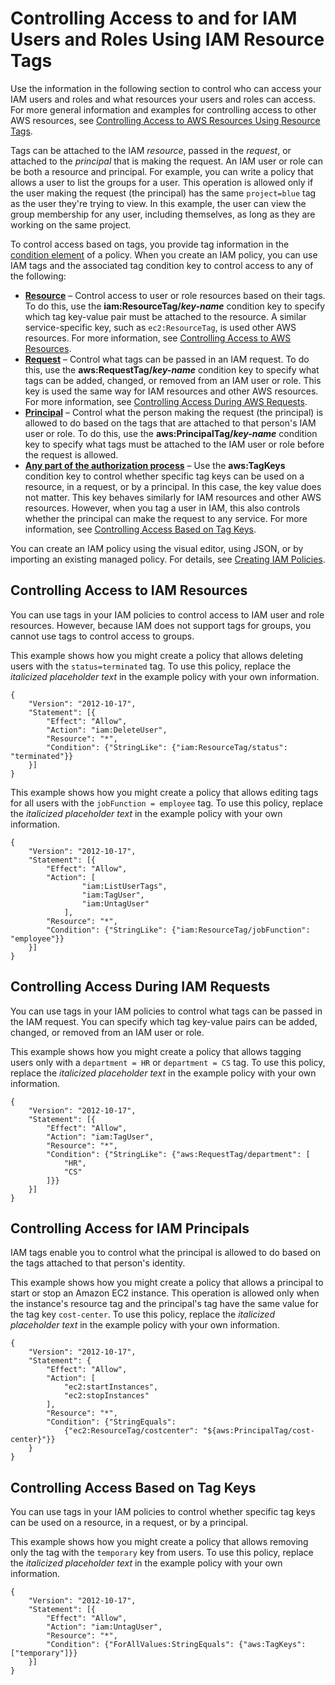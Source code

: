 # Controlling Access to and for IAM Users and Roles Using IAM Resource Tags<a name="access_iam-tags"></a>

Use the information in the following section to control who can access your IAM users and roles and what resources your users and roles can access\. For more general information and examples for controlling access to other AWS resources, see [Controlling Access to AWS Resources Using Resource Tags](access_tags.md)\.

Tags can be attached to the IAM *resource*, passed in the *request*, or attached to the *principal* that is making the request\. An IAM user or role can be both a resource and principal\. For example, you can write a policy that allows a user to list the groups for a user\. This operation is allowed only if the user making the request \(the principal\) has the same `project=blue` tag as the user they're trying to view\. In this example, the user can view the group membership for any user, including themselves, as long as they are working on the same project\.

To control access based on tags, you provide tag information in the [condition element](reference_policies_elements_condition.md) of a policy\. When you create an IAM policy, you can use IAM tags and the associated tag condition key to control access to any of the following:
+ **[Resource](#access_iam-tags_control-resources)** – Control access to user or role resources based on their tags\. To do this, use the **iam:ResourceTag/*key\-name*** condition key to specify which tag key\-value pair must be attached to the resource\. A similar service\-specific key, such as `ec2:ResourceTag`, is used other AWS resources\. For more information, see [Controlling Access to AWS Resources](access_tags.md#access_tags_control-resources)\.
+ **[Request](#access_iam-tags_control-requests)** – Control what tags can be passed in an IAM request\. To do this, use the **aws:RequestTag/*key\-name*** condition key to specify what tags can be added, changed, or removed from an IAM user or role\. This key is used the same way for IAM resources and other AWS resources\. For more information, see [Controlling Access During AWS Requests](access_tags.md#access_tags_control-requests)\.
+ **[Principal](#access_iam-tags_control-principals)** – Control what the person making the request \(the principal\) is allowed to do based on the tags that are attached to that person's IAM user or role\. To do this, use the **aws:PrincipalTag/*key\-name*** condition key to specify what tags must be attached to the IAM user or role before the request is allowed\.
+ **[Any part of the authorization process](#access_iam-tags_control-tag-keys)** – Use the **aws:TagKeys** condition key to control whether specific tag keys can be used on a resource, in a request, or by a principal\. In this case, the key value does not matter\. This key behaves similarly for IAM resources and other AWS resources\. However, when you tag a user in IAM, this also controls whether the principal can make the request to any service\. For more information, see [Controlling Access Based on Tag Keys](access_tags.md#access_tags_control-tag-keys)\.

You can create an IAM policy using the visual editor, using JSON, or by importing an existing managed policy\. For details, see [Creating IAM Policies](access_policies_create.md)\.

## Controlling Access to IAM Resources<a name="access_iam-tags_control-resources"></a>

You can use tags in your IAM policies to control access to IAM user and role resources\. However, because IAM does not support tags for groups, you cannot use tags to control access to groups\.

This example shows how you might create a policy that allows deleting users with the `status=terminated` tag\. To use this policy, replace the *italicized placeholder text* in the example policy with your own information\.

```
{
    "Version": "2012-10-17",
    "Statement": [{
        "Effect": "Allow",
        "Action": "iam:DeleteUser",
        "Resource": "*",
        "Condition": {"StringLike": {"iam:ResourceTag/status": "terminated"}}
    }]
}
```

This example shows how you might create a policy that allows editing tags for all users with the `jobFunction = employee` tag\. To use this policy, replace the *italicized placeholder text* in the example policy with your own information\.

```
{
    "Version": "2012-10-17",
    "Statement": [{
        "Effect": "Allow",
        "Action": [
                "iam:ListUserTags",
                "iam:TagUser", 
                "iam:UntagUser"
            ],
        "Resource": "*",
        "Condition": {"StringLike": {"iam:ResourceTag/jobFunction": "employee"}}
    }]
}
```

## Controlling Access During IAM Requests<a name="access_iam-tags_control-requests"></a>

You can use tags in your IAM policies to control what tags can be passed in the IAM request\. You can specify which tag key\-value pairs can be added, changed, or removed from an IAM user or role\. 

This example shows how you might create a policy that allows tagging users only with a `department = HR` or `department = CS` tag\. To use this policy, replace the *italicized placeholder text* in the example policy with your own information\. 

```
{
    "Version": "2012-10-17",
    "Statement": [{
        "Effect": "Allow",
        "Action": "iam:TagUser",
        "Resource": "*",
        "Condition": {"StringLike": {"aws:RequestTag/department": [
            "HR",
            "CS"
        ]}}
    }]
}
```

## Controlling Access for IAM Principals<a name="access_iam-tags_control-principals"></a>

IAM tags enable you to control what the principal is allowed to do based on the tags attached to that person's identity\. 

This example shows how you might create a policy that allows a principal to start or stop an Amazon EC2 instance\. This operation is allowed only when the instance's resource tag and the principal's tag have the same value for the tag key `cost-center`\. To use this policy, replace the *italicized placeholder text* in the example policy with your own information\.

```
{
    "Version": "2012-10-17",
    "Statement": {
        "Effect": "Allow",
        "Action": [
            "ec2:startInstances",
            "ec2:stopInstances"
        ],
        "Resource": "*",
        "Condition": {"StringEquals": 
            {"ec2:ResourceTag/costcenter": "${aws:PrincipalTag/cost-center}"}}
    }
}
```

## Controlling Access Based on Tag Keys<a name="access_iam-tags_control-tag-keys"></a>

You can use tags in your IAM policies to control whether specific tag keys can be used on a resource, in a request, or by a principal\.

This example shows how you might create a policy that allows removing only the tag with the `temporary` key from users\. To use this policy, replace the *italicized placeholder text* in the example policy with your own information\.

```
{
    "Version": "2012-10-17",
    "Statement": [{
        "Effect": "Allow",
        "Action": "iam:UntagUser",
        "Resource": "*",
        "Condition": {"ForAllValues:StringEquals": {"aws:TagKeys": ["temporary"]}}
    }]
}
```